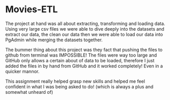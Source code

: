 # Movies-ETL

The project at hand was all about extracting, transforming and loading data. Using very large csv files we were able to dive deeply into the datasets and extract our data, the clean our data then we were able to load our data into PgAdmin while merging the datasets together.

The bummer thing about this project was they fact that pushing the files to github from terminal was IMPOSSIBLE! The files were way too large and GitHub only allows a certain about of data to be loaded, therefore I just added the files in by hand from GitHub and it worked completely! Even in a quicker mannor. 

This assignment really helped grasp new skills and helped me feel confident in what I was being asked to do! (which is always a plus and somewhat unheard of) 
